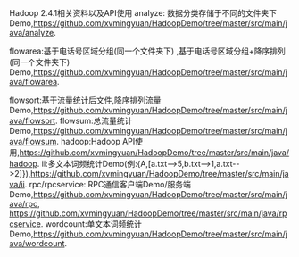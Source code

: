 Hadoop 2.4.1相关资料以及API使用
analyze: 数据分类存储于不同的文件夹下Demo,https://github.com/xvmingyuan/HadoopDemo/tree/master/src/main/java/analyze.

flowarea:基于电话号区域分组(同一个文件夹下) ,基于电话号区域分组+降序排列(同一个文件夹下) Demo,https://github.com/xvmingyuan/HadoopDemo/tree/master/src/main/java/flowarea.

flowsort:基于流量统计后文件,降序排列流量Demo,https://github.com/xvmingyuan/HadoopDemo/tree/master/src/main/java/flowsort.
flowsum:总流量统计Demo,https://github.com/xvmingyuan/HadoopDemo/tree/master/src/main/java/flowsum.
hadoop:Hadoop API使用,https://github.com/xvmingyuan/HadoopDemo/tree/master/src/main/java/hadoop.
ii:多文本词频统计Demo(例:{A,[a.txt-->5,b.txt-->1,a.txt-->2]}),https://github.com/xvmingyuan/HadoopDemo/tree/master/src/main/java/ii.
rpc/rpcservice: RPC通信客户端Demo/服务端Demo,https://github.com/xvmingyuan/HadoopDemo/tree/master/src/main/java/rpc,
https://github.com/xvmingyuan/HadoopDemo/tree/master/src/main/java/rpcservice.
wordcount:单文本词频统计Demo,https://github.com/xvmingyuan/HadoopDemo/tree/master/src/main/java/wordcount.
